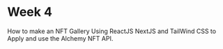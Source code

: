 # Week 4

How to make an NFT Gallery Using ReactJS NextJS and TailWind CSS to Apply and use the Alchemy NFT API.

